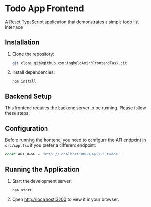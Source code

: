 # Todo App Frontend

A React TypeScript application that demonstrates a simple todo list interface

## Installation

1. Clone the repository:
   ```bash
   git clone git@github.com:AngheloAmir/FrontendTask.git
   ```

2. Install dependencies:
   ```bash
   npm install
   ```

## Backend Setup
This frontend requires the backend server to be running. Please follow these steps:

## Configuration

Before running the frontend, you need to configure the API endpoint in `src/App.tsx` if you prefer a different endpoint:

```typescript
const API_BASE = 'http://localhost:8000/api/v1/todos';
```

## Running the Application

1. Start the development server:
   ```bash
   npm start
   ```

2. Open [http://localhost:3000](http://localhost:3000) to view it in your browser.
